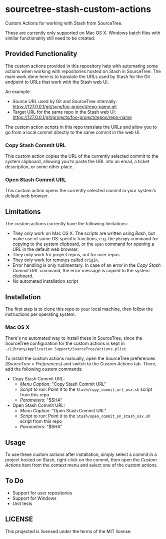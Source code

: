 # sourcetree-stash-custom-actions


Custom Actions for working with Stash from SourceTree.

These are currently only supported on Mac OS X. Windows batch files with similar functionality still need to be created.

## Provided Functionality
The custom actions provided in this repository help with automating some actions when working with repositories hosted on Stash in SourceTree. The main work done here is to translate the URLs used by Stash for the Git endpoint to URLs that work with the Stash web UI.

An example:

* Source URL used by Git and SourceTree internally: https://127.0.0.1/git/scm/foo-project/repo-name.git
* Target URL for the same repo in the Stash web UI: https://127.0.0.1/git/projects/foo-project/repos/repo-name

The custom action scripts in this repo translate the URLs and allow you to go from a local commit directly to the same commit in the web UI.

### Copy Stash Commit URL
This custom action copies the URL of the currently selected commit to the system clipboard, allowing you to paste the URL into an email, a ticket description, or some other place.

### Open Stash Commit URL
This custom action opens the currently selected commit in your system's default web browser.

## Limitations
The custom actions currently have the following limitations:

* They only work on Mac OS X. The scripts are written using _Bash_, but make use of some OS-specific functions, e.g. the `pbcopy` command for copying to the system clipboard, or the `open` command for opening a URL in the default web browser.
* They only work for project repos, not for user repos.
* They only work for remotes called `origin`.
* Error handling is only rudimentary. In case of an error in the _Copy Stash Commit URL_ command, the error message is copied to the system clipboard.
* No automated installation script


## Installation

The first step is to clone this repo to your local machine, then follow the instructions per operating system.

### Mac OS X

There's no automated way to install these in SourceTree, since the SourceTree configuration for the custom actions is kept in `~/Library/Application Support/SourceTree/actions.plist`.

To install the custom actions manually, open the SourceTree preferences (_SourceTree > Preferences_) and switch to the _Custom Actions_ tab. There, add the following custom commands:

* Copy Stash Commit URL:
	* _Menu Caption_: "Copy Stash Commit URL"
	* _Script to run_: Point it to the `Stash/copy_commit_url_osx.sh` script from this repo
	* _Parameters_: "$SHA"
* Open Stash Commit URL:
	* _Menu Caption_: "Open Stash Commit URL"
	* _Script to run_: Point it to the `Stash/open_commit_on_stash_osx.sh` script from this repo
	* _Parameters_: "$SHA"

## Usage

To use these custom actions after installation, simply select a commit in a project hosted on Stash, right-click on the commit, then open the _Custom Actions_ item from the context menu and select one of the custom actions.

## To Do
* Support for user repositories
* Support for Windows
* Unit tests


## LICENSE

This projected is licensed under the terms of the MIT license.
